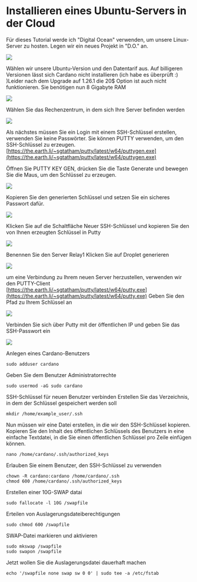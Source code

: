 # Installieren eines Ubuntu-Servers in der Cloud

Für dieses Tutorial werde ich "Digital Ocean" verwenden, um unsere Linux-Server zu hosten. Legen wir ein neues Projekt in "D.O." an.

![](../.gitbook/assets/image%20%283%29.png)

Wählen wir unsere Ubuntu-Version und den Datentarif aus. Auf billigeren Versionen lässt sich Cardano nicht installieren \(ich habe es überprüft :\) \)Leider nach dem Upgrade auf 1.26.1 die 20$ Option ist auch nicht funktionieren. Sie benötigen nun 8 Gigabyte RAM

![](../.gitbook/assets/image%20%284%29.png)

    
  
Wählen Sie das Rechenzentrum, in dem sich Ihre Server befinden werden

![](../.gitbook/assets/server%20%281%29.jpg)

Als nächstes müssen Sie ein Login mit einem SSH-Schlüssel erstellen, verwenden Sie keine Passwörter. Sie können PUTTY verwenden, um den SSH-Schlüssel zu erzeugen. [https://the.earth.li/~sgtatham/putty/latest/w64/puttygen.exe](https://the.earth.li/~sgtatham/putty/latest/w64/puttygen.exe)

Öffnen Sie PUTTY KEY GEN, drücken Sie die Taste Generate und bewegen Sie die Maus, um den Schlüssel zu erzeugen.

![](../.gitbook/assets/image%20%2812%29.png)

Kopieren Sie den generierten Schlüssel und setzen Sie ein sicheres Passwort dafür.

![](../.gitbook/assets/image%20%287%29.png)

Klicken Sie auf die Schaltfläche Neuer SSH-Schlüssel und kopieren Sie den von Ihnen erzeugten Schlüssel in Putty

![](../.gitbook/assets/image%20%2813%29.png)

Benennen Sie den Server Relay1 Klicken Sie auf Droplet generieren

![](../.gitbook/assets/image%20%2814%29.png)

um eine Verbindung zu Ihrem neuen Server herzustellen, verwenden wir den PUTTY-Client [https://the.earth.li/~sgtatham/putty/latest/w64/putty.exe](https://the.earth.li/~sgtatham/putty/latest/w64/putty.exe) Geben Sie den Pfad zu Ihrem Schlüssel an

![](../.gitbook/assets/image%20%2818%29.png)

Verbinden Sie sich über Putty mit der öffentlichen IP und geben Sie das SSH-Passwort ein

![](../.gitbook/assets/image%20%2820%29.png)

Anlegen eines Cardano-Benutzers

```text
sudo adduser cardano
```

Geben Sie dem Benutzer Administratorrechte

```text
sudo usermod -aG sudo cardano
```

SSH-Schlüssel für neuen Benutzer verbinden Erstellen Sie das Verzeichnis, in dem der Schlüssel gespeichert werden soll

```text
mkdir /home/example_user/.ssh
```

Nun müssen wir eine Datei erstellen, in die wir den SSH-Schlüssel kopieren. Kopieren Sie den Inhalt des öffentlichen Schlüssels des Benutzers in eine einfache Textdatei, in die Sie einen öffentlichen Schlüssel pro Zeile einfügen können.

```text
nano /home/cardano/.ssh/authorized_keys
```

Erlauben Sie einem Benutzer, den SSH-Schlüssel zu verwenden

```text
chown -R cardano:cardano /home/cardano/.ssh
chmod 600 /home/cardano/.ssh/authorized_keys
```

Erstellen einer 10G-SWAP datai

```text
sudo fallocate -l 10G /swapfile
```

Erteilen von Auslagerungsdateiberechtigungen

```text
sudo chmod 600 /swapfile
```

SWAP-Datei markieren und aktivieren

```text
sudo mkswap /swapfile
sudo swapon /swapfile

```

Jetzt wollen Sie die Auslagerungsdatei dauerhaft machen

```text
echo '/swapfile none swap sw 0 0' | sudo tee -a /etc/fstab
```

